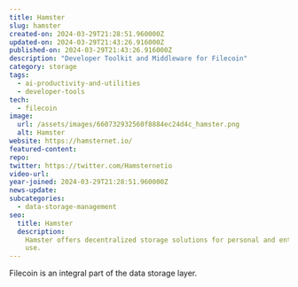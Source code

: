 ```yaml
---
title: Hamster
slug: hamster
created-on: 2024-03-29T21:28:51.960000Z
updated-on: 2024-03-29T21:43:26.916000Z
published-on: 2024-03-29T21:43:26.916000Z
description: "Developer Toolkit and Middleware for Filecoin"
category: storage
tags:
  - ai-productivity-and-utilities
  - developer-tools
tech:
  - filecoin
image:
  url: /assets/images/660732932560f8884ec24d4c_hamster.png
  alt: Hamster
website: https://hamsternet.io/
featured-content:
repo:
twitter: https://twitter.com/Hamsternetio
video-url:
year-joined: 2024-03-29T21:28:51.960000Z
news-update:
subcategories:
  - data-storage-management
seo:
  title: Hamster
  description:
    Hamster offers decentralized storage solutions for personal and enterprise
    use.
---
```


Filecoin is an integral part of the data storage layer.
